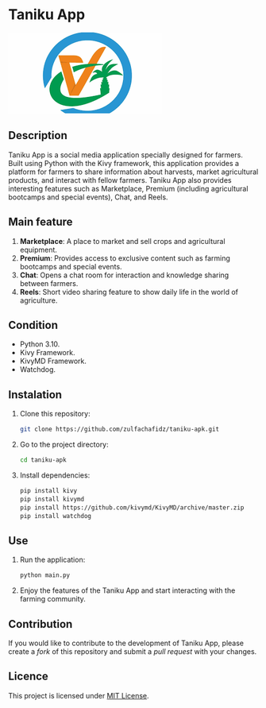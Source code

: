 # Taniku App

![Taniku App Logo](<https://github.com/zulfachafidz/taniku-apk/blob/main/assets/images/tani.jpg>)

## Description

Taniku App is a social media application specially designed for farmers. Built using Python with the Kivy framework, this application provides a platform for farmers to share information about harvests, market agricultural products, and interact with fellow farmers. Taniku App also provides interesting features such as Marketplace, Premium (including agricultural bootcamps and special events), Chat, and Reels.

## Main feature

1. **Marketplace**: A place to market and sell crops and agricultural equipment.
2. **Premium**: Provides access to exclusive content such as farming bootcamps and special events.
3. **Chat**: Opens a chat room for interaction and knowledge sharing between farmers.
4. **Reels**: Short video sharing feature to show daily life in the world of agriculture.

## Condition

- Python 3.10.
- Kivy Framework.
- KivyMD Framework.
- Watchdog.

## Instalation

1. Clone this repository:

    ```bash
    git clone https://github.com/zulfachafidz/taniku-apk.git
    ```

2. Go to the project directory:

    ```bash
    cd taniku-apk
    ```

3. Install dependencies:

    ```bash
    pip install kivy
    pip install kivymd
    pip install https://github.com/kivymd/KivyMD/archive/master.zip
    pip install watchdog
    ```

## Use

1. Run the application:

    ```bash
    python main.py
    ```

2. Enjoy the features of the Taniku App and start interacting with the farming community.
   
## Contribution

If you would like to contribute to the development of Taniku App, please create a *fork* of this repository and submit a *pull request* with your changes.

## Licence

This project is licensed under [MIT License](LICENSE).
